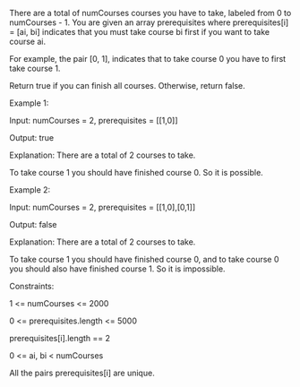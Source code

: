 There are a total of numCourses courses you have to take, labeled from 0 to numCourses - 1. You are given an array prerequisites where prerequisites[i] = [ai, bi] indicates that you must take course bi first if you want to take course ai.

For example, the pair [0, 1], indicates that to take course 0 you have to first take course 1.

Return true if you can finish all courses. Otherwise, return false.

 

Example 1:

Input: numCourses = 2, prerequisites = [[1,0]]

Output: true

Explanation: There are a total of 2 courses to take. 

To take course 1 you should have finished course 0. So it is possible.

Example 2:


Input: numCourses = 2, prerequisites = [[1,0],[0,1]]

Output: false

Explanation: There are a total of 2 courses to take. 

To take course 1 you should have finished course 0, and to take course 0 you should also have finished course 1. So it is impossible.
 

Constraints:

1 <= numCourses <= 2000

0 <= prerequisites.length <= 5000

prerequisites[i].length == 2

0 <= ai, bi < numCourses

All the pairs prerequisites[i] are unique.
